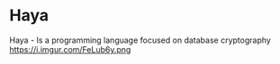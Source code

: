 # Haya
Haya - Is a programming language focused on database cryptography
https://i.imgur.com/FeLub6y.png
